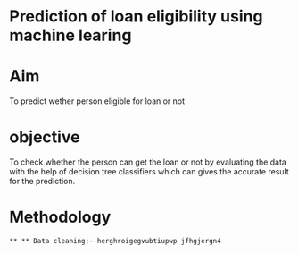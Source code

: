 # Prediction of loan eligibility using machine learing
# Aim
To predict wether person eligible  for loan or not
# objective
To check whether the person can get the loan or not by evaluating the data with the help of decision tree classifiers which can gives the accurate result for the prediction.
# Methodology
	** ** Data cleaning:- herghroigegvubtiupwp jfhgjergn4 
